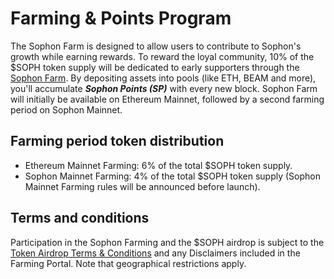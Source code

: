 # Farming & Points Program

The Sophon Farm is designed to allow users to contribute to Sophon's growth while earning rewards. To reward the loyal community, 10% of the $SOPH token supply will be dedicated to early supporters through the [Sophon Farm](https://farm.sophon.xyz/). By depositing assets into pools (like ETH, BEAM and more), you'll accumulate _**Sophon Points (SP)**_ with every new block. Sophon Farm will initially be available on Ethereum Mainnet, followed by a second farming period on Sophon Mainnet.

## Farming period token distribution

* Ethereum Mainnet Farming: 6% of the total $SOPH token supply.
* Sophon Mainnet Farming: 4% of the total $SOPH token supply (Sophon Mainnet Farming rules will be announced before launch).

## Terms and conditions

Participation in the Sophon Farming and the $SOPH airdrop is subject to the [Token Airdrop Terms & Conditions](https://main.staging.farm.sophon.xyz/token-airdrop-terms.html) and any Disclaimers included in the Farming Portal. Note that geographical restrictions apply.
